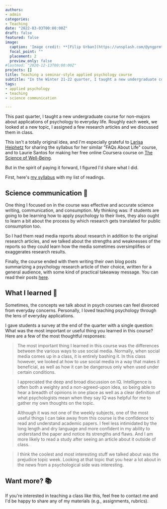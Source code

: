 ```yaml
---
authors:
- admin
categories:
- Teaching
date: "2022-03-03T00:00:00Z"
draft: false
featured: false
image:
  caption: 'Image credit: **[Filip Urban](https://unsplash.com/@yngprmtv?utm_source=unsplash&utm_medium=referral&utm_content=creditCopyText)** on **[Unsplash](https://unsplash.com/s/photos/kid-garden?utm_source=unsplash&utm_medium=referral&utm_content=creditCopyText)**.'
  focal_point: ""
  placement: 2
  preview_only: false
#lastmod: "2020-12-13T00:00:00Z"
projects: []
title: Teaching a seminar-style applied psychology course
subtitle: "In the Winter 21-22 quarter, I taught a new undergraduate course about applications of psychology to everyday life. I share my syllabus and describe how it went."
tags:
- applied psychology
- teaching
- science communication

---
```


This past quarter, I taught a new undergraduate course for non-majors about applications of psychology to everyday life. Roughly each week, we looked at a new topic, I assigned a few research articles and we discussed them in class.

This isn't a totally original idea, and I'm especially grateful to [Larisa Heiphetz](https://twitter.com/samclab) for sharing the syllabus for her similar "FAQs About Life" course, and to Laurie Santos for making her free online Coursera course on [The Science of Well-Being](https://www.coursera.org/learn/the-science-of-well-being).

But in the spirit of paying it forward, I figured I'd share what I did.

First, here's [my syllabus](https://osf.io/dqbt2/) with my list of readings.

## Science communication 📝

One thing I focused on in the course was effective and accurate science writing, communication, and consumption. My thinking was: if students are going to be learning how to apply psychology to their lives, they also ought to learn a bit about the process by which research gets translated for public consumption too.

So I had them read media reports about research in addition to the original research articles, and we talked about the strengths and weaknesses of the reports so they could learn how the media sometimes oversimplifies or exaggerates research results.

Finally, the course ended with them writing their own blog posts summarizing a psychology research article of their choice, written for a general audience, with some kind of practical takeaway message. You can read their posts [here](https://appliedpsychwinter22.wordpress.com/).

## What I learned 💭

Sometimes, the concepts we talk about in psych courses can feel divorced from everyday concerns. Personally, I loved teaching psychology through the lens of everyday applications.

I gave students a survey at the end of the quarter with a single question: What was the most important or useful thing you learned in this course? Here are a few of the most thoughtful responses:

> The most important thing I learned in this course was the differences between the various ways to use social media. Normally, when social media comes up in a class, it is entirely bashing it. In this class however, we looked at how to use social media in a way that makes it beneficial, as well as how it can be dangerous only when used under certain conditions.

> I appreciated the deep and broad discussion on IQ. Intelligence is often both a weighty and a non-agreed-upon idea, so being able to hear a breadth of opinions in one place as well as a clear definition of what psychologists mean when they say IQ was helpful for me to gather my own thoughts on the topic.

> Although it was not one of the weekly subjects, one of the most useful things I can take away from this course is the confidence to read and understand academic papers. I feel less intimidated by the long length and dry language and more confident in my ability to understand the paper and notice its strengths and flaws. And I am more likely to read a study after seeing an article about it outside of class.

> I think the coolest and most interesting stuff we talked about was the prejudice topic week. Looking at that topic that you hear a lot about in the news from a psychological side was interesting.

## Want more? 📚

If you're interested in teaching a class like this, feel free to contact me and I'd be happy to share any of my materials (e.g., assignments, rubrics).
